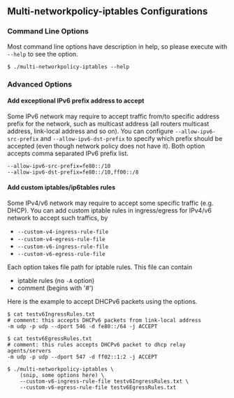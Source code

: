 ## Multi-networkpolicy-iptables Configurations


### Command Line Options

Most command line options have description in help, so please execute with `--help` to see the option.

```
$ ./multi-networkpolicy-iptables --help
```

### Advanced Options

#### Add exceptional IPv6 prefix address to accept

Some IPv6 network may require to accept traffic from/to specific address prefix for the network, such as multicast address (all routers multicast address, link-local address and so on). You can configure `--allow-ipv6-src-prefix` and `--allow-ipv6-dst-prefix` to specify which prefix should be accepted (even though network policy does not have it). Both option accepts comma separated IPv6 prefix list.

```
--allow-ipv6-src-prefix=fe80::/10
--allow-ipv6-dst-prefix=fe80::/10,ff00::/8
```

#### Add custom iptables/ip6tables rules

Some IPv4/v6 network may require to accept some specific traffic (e.g. DHCP). You can add custom iptable rules in ingress/egress for IPv4/v6 network to accept such traffics, by 

- `--custom-v4-ingress-rule-file`
- `--custom-v4-egress-rule-file`
- `--custom-v6-ingress-rule-file`
- `--custom-v6-egress-rule-file`

Each option takes file path for iptable rules. This file can contain 

- iptable rules (no `-A` option)
- comment (begins with '#')

Here is the example to accept DHCPv6 packets using the options.
```
$ cat testv6IngressRules.txt
# comment: this accepts DHCPv6 packets from link-local address
-m udp -p udp --dport 546 -d fe80::/64 -j ACCEPT

$ cat testv6EgressRules.txt
# comment: this rules accepts DHCPv6 packet to dhcp relay agents/servers
-m udp -p udp --dport 547 -d ff02::1:2 -j ACCEPT

$ ./multi-networkpolicy-iptables \
    (snip, some options here) \
    --custom-v6-ingress-rule-file testv6IngressRules.txt \
    --custom-v6-egress-rule-file testv6EgressRules.txt
```
